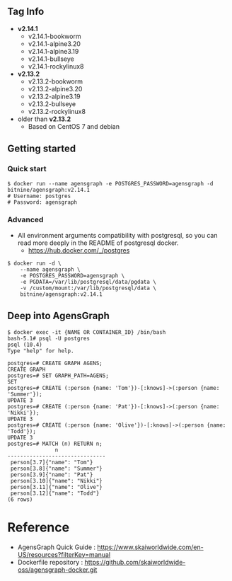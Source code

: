 ## Tag Info
* **v2.14.1**
  * v2.14.1-bookworm
  * v2.14.1-alpine3.20
  * v2.14.1-alpine3.19
  * v2.14.1-bullseye
  * v2.14.1-rockylinux8
* **v2.13.2**
  * v2.13.2-bookworm
  * v2.13.2-alpine3.20
  * v2.13.2-alpine3.19
  * v2.13.2-bullseye
  * v2.13.2-rockylinux8
* older than **v2.13.2**
  * Based on CentOS 7 and debian

## Getting started

### Quick start

```shell
$ docker run --name agensgraph -e POSTGRES_PASSWORD=agensgraph -d bitnine/agensgraph:v2.14.1
# Username: postgres
# Password: agensgraph
```

### Advanced

- All environment arguments compatibility with postgresql, so you can read more deeply in the README of postgresql docker.
    - https://hub.docker.com/_/postgres

```shell
$ docker run -d \
    --name agensgraph \
    -e POSTGRES_PASSWORD=agensgraph \
    -e PGDATA=/var/lib/postgresql/data/pgdata \
    -v /custom/mount:/var/lib/postgresql/data \
    bitnine/agensgraph:v2.14.1
```

## Deep into AgensGraph

```shell
$ docker exec -it {NAME OR CONTAINER_ID} /bin/bash
bash-5.1# psql -U postgres
psql (10.4)
Type "help" for help.

postgres=# CREATE GRAPH AGENS;
CREATE GRAPH
postgres=# SET GRAPH_PATH=AGENS;
SET
postgres=# CREATE (:person {name: 'Tom'})-[:knows]->(:person {name: 'Summer'});
UPDATE 3
postgres=# CREATE (:person {name: 'Pat'})-[:knows]->(:person {name: 'Nikki'});
UPDATE 3
postgres=# CREATE (:person {name: 'Olive'})-[:knows]->(:person {name: 'Todd'});
UPDATE 3
postgres=# MATCH (n) RETURN n;
               n               
-------------------------------
 person[3.7]{"name": "Tom"}
 person[3.8]{"name": "Summer"}
 person[3.9]{"name": "Pat"}
 person[3.10]{"name": "Nikki"}
 person[3.11]{"name": "Olive"}
 person[3.12]{"name": "Todd"}
(6 rows)
```

# Reference
* AgensGraph Quick Guide : https://www.skaiworldwide.com/en-US/resources?filterKey=manual
* Dockerfile repository : https://github.com/skaiworldwide-oss/agensgraph-docker.git

